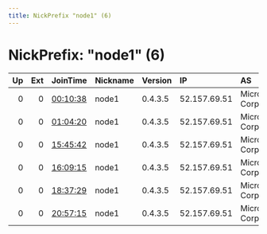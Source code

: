 ```yaml
---
title: NickPrefix "node1" (6)
---
```


# NickPrefix: "node1" (6)

|   Up |   Ext | JoinTime                                                                                            | Nickname   | Version   | IP           | AS                    | CC   |   ORp |   Dirp | OS    | Contact   |   eFamMembers |
|-----:|------:|:----------------------------------------------------------------------------------------------------|:-----------|:----------|:-------------|:----------------------|:-----|------:|-------:|:------|:----------|--------------:|
|    0 |     0 | [00:10:38](https://metrics.torproject.org/rs.html#details/E3CC679EDDCB2A99644B6E03E2A4C2E23B70ED27) | node1      | 0.4.3.5   | 52.157.69.51 | Microsoft Corporation | nl   |  5037 |      0 | Linux | None      |             1 |
|    0 |     0 | [01:04:20](https://metrics.torproject.org/rs.html#details/27CCC7D8D8784A933AD90CFF9B5205CB0F20081F) | node1      | 0.4.3.5   | 52.157.69.51 | Microsoft Corporation | nl   |  5037 |      0 | Linux | None      |             1 |
|    0 |     0 | [15:45:42](https://metrics.torproject.org/rs.html#details/B88015EF7706780B319787F21198E7AF6A2D9067) | node1      | 0.4.3.5   | 52.157.69.51 | Microsoft Corporation | nl   |  5037 |      0 | Linux | None      |             1 |
|    0 |     0 | [16:09:15](https://metrics.torproject.org/rs.html#details/ADF6C0D578EA8584F894AD9FC70FB30E2ADA4FA7) | node1      | 0.4.3.5   | 52.157.69.51 | Microsoft Corporation | nl   |  5037 |      0 | Linux | None      |             1 |
|    0 |     0 | [18:37:29](https://metrics.torproject.org/rs.html#details/E62EFED7A236DD90444BF8498237A2D496B2352C) | node1      | 0.4.3.5   | 52.157.69.51 | Microsoft Corporation | nl   |  5037 |      0 | Linux | None      |             1 |
|    0 |     0 | [20:57:15](https://metrics.torproject.org/rs.html#details/178D5D5361010C103BA18F2E8AA4B85FF7230DA1) | node1      | 0.4.3.5   | 52.157.69.51 | Microsoft Corporation | nl   |  5037 |      0 | Linux | None      |             1 |
